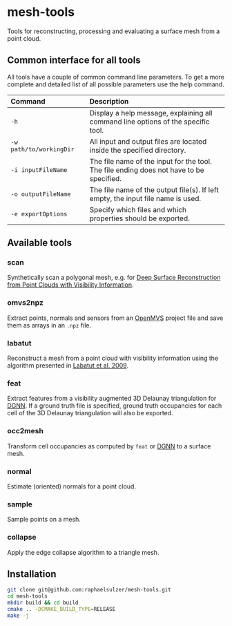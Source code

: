 # mesh-tools
Tools for reconstructing, processing and evaluating a surface mesh from a point cloud.



## Common interface for all tools

All tools have a couple of common command line parameters. To get a more complete and detailed list of all possible parameters use
the help command.

| Command                 | Description                                                                             |
|:------------------------|:----------------------------------------------------------------------------------------|
| `-h`<img width=180/>    | Display a help message, explaining all command line options of the specific tool.       |
| `-w path/to/workingDir` | All input and output files are located inside the specified directory.                  |
| `-i inputFileName`      | The file name of the input for the tool. The file ending does not have to be specified. |
| `-o outputFileName`     | The file name of the output file(s). If left empty, the input file name is used.        |
| `-e exportOptions`      | Specify which files and which properties should be exported.                            |



## Available tools

### scan

Synthetically scan a polygonal mesh, e.g. for [Deep Surface Reconstruction from Point Clouds with Visibility Information](https://github.com/raphaelsulzer/dsrv-data).

### omvs2npz

Extract points, normals and sensors from an [OpenMVS](https://github.com/cdcseacave/openMVS) project file and save them as arrays in an `.npz` file.


### labatut

Reconstruct a mesh from a point cloud with visibility information using the algorithm presented in [Labatut et al. 2009](https://diglib.eg.org/handle/10.2312/CGF.v28i8pp2275-2290).

### feat

Extract features from a visibility augmented 3D Delaunay triangulation for [DGNN](https://github.com/raphaelsulzer/dgnn).
If a ground truth file is specified, ground truth occupancies for each cell of the 3D Delaunay triangulation will also be exported.


### occ2mesh

Transform cell occupancies as computed by `feat` or [DGNN](https://github.com/raphaelsulzer/dgnn) to a surface mesh.

### normal

Estimate (oriented) normals for a point cloud.

### sample

Sample points on a mesh.

### collapse

Apply the edge collapse algorithm to a triangle mesh.


## Installation

```bash
git clone git@github.com:raphaelsulzer/mesh-tools.git
cd mesh-tools
mkdir build && cd build
cmake .. -DCMAKE_BUILD_TYPE=RELEASE
make -j
```
